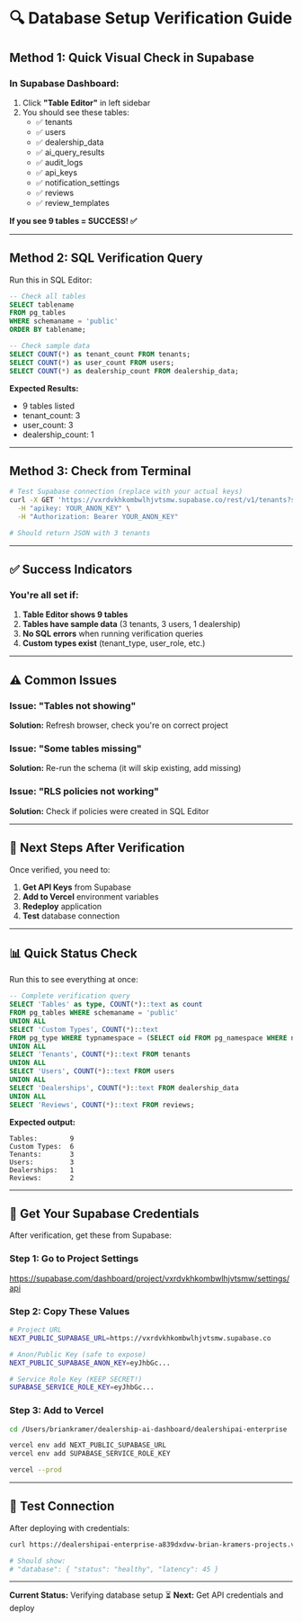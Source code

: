 # 🔍 Database Setup Verification Guide

## Method 1: Quick Visual Check in Supabase

### In Supabase Dashboard:

1. Click **"Table Editor"** in left sidebar
2. You should see these tables:
   - ✅ tenants
   - ✅ users
   - ✅ dealership_data
   - ✅ ai_query_results
   - ✅ audit_logs
   - ✅ api_keys
   - ✅ notification_settings
   - ✅ reviews
   - ✅ review_templates

**If you see 9 tables = SUCCESS! ✅**

---

## Method 2: SQL Verification Query

Run this in SQL Editor:

```sql
-- Check all tables
SELECT tablename
FROM pg_tables
WHERE schemaname = 'public'
ORDER BY tablename;

-- Check sample data
SELECT COUNT(*) as tenant_count FROM tenants;
SELECT COUNT(*) as user_count FROM users;
SELECT COUNT(*) as dealership_count FROM dealership_data;
```

**Expected Results:**
- 9 tables listed
- tenant_count: 3
- user_count: 3
- dealership_count: 1

---

## Method 3: Check from Terminal

```bash
# Test Supabase connection (replace with your actual keys)
curl -X GET 'https://vxrdvkhkombwlhjvtsmw.supabase.co/rest/v1/tenants?select=*' \
  -H "apikey: YOUR_ANON_KEY" \
  -H "Authorization: Bearer YOUR_ANON_KEY"

# Should return JSON with 3 tenants
```

---

## ✅ Success Indicators

### You're all set if:

1. **Table Editor shows 9 tables**
2. **Tables have sample data** (3 tenants, 3 users, 1 dealership)
3. **No SQL errors** when running verification queries
4. **Custom types exist** (tenant_type, user_role, etc.)

---

## ⚠️ Common Issues

### Issue: "Tables not showing"
**Solution:** Refresh browser, check you're on correct project

### Issue: "Some tables missing"
**Solution:** Re-run the schema (it will skip existing, add missing)

### Issue: "RLS policies not working"
**Solution:** Check if policies were created in SQL Editor

---

## 🎯 Next Steps After Verification

Once verified, you need to:

1. **Get API Keys** from Supabase
2. **Add to Vercel** environment variables
3. **Redeploy** application
4. **Test** database connection

---

## 📊 Quick Status Check

Run this to see everything at once:

```sql
-- Complete verification query
SELECT 'Tables' as type, COUNT(*)::text as count
FROM pg_tables WHERE schemaname = 'public'
UNION ALL
SELECT 'Custom Types', COUNT(*)::text
FROM pg_type WHERE typnamespace = (SELECT oid FROM pg_namespace WHERE nspname = 'public') AND typtype = 'e'
UNION ALL
SELECT 'Tenants', COUNT(*)::text FROM tenants
UNION ALL
SELECT 'Users', COUNT(*)::text FROM users
UNION ALL
SELECT 'Dealerships', COUNT(*)::text FROM dealership_data
UNION ALL
SELECT 'Reviews', COUNT(*)::text FROM reviews;
```

**Expected output:**
```
Tables:        9
Custom Types:  6
Tenants:       3
Users:         3
Dealerships:   1
Reviews:       2
```

---

## 🔑 Get Your Supabase Credentials

After verification, get these from Supabase:

### Step 1: Go to Project Settings
https://supabase.com/dashboard/project/vxrdvkhkombwlhjvtsmw/settings/api

### Step 2: Copy These Values

```bash
# Project URL
NEXT_PUBLIC_SUPABASE_URL=https://vxrdvkhkombwlhjvtsmw.supabase.co

# Anon/Public Key (safe to expose)
NEXT_PUBLIC_SUPABASE_ANON_KEY=eyJhbGc...

# Service Role Key (KEEP SECRET!)
SUPABASE_SERVICE_ROLE_KEY=eyJhbGc...
```

### Step 3: Add to Vercel

```bash
cd /Users/briankramer/dealership-ai-dashboard/dealershipai-enterprise

vercel env add NEXT_PUBLIC_SUPABASE_URL
vercel env add SUPABASE_SERVICE_ROLE_KEY

vercel --prod
```

---

## 🧪 Test Connection

After deploying with credentials:

```bash
curl https://dealershipai-enterprise-a839dxdvw-brian-kramers-projects.vercel.app/api/health

# Should show:
# "database": { "status": "healthy", "latency": 45 }
```

---

**Current Status:** Verifying database setup ⏳
**Next:** Get API credentials and deploy

